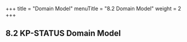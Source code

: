 +++
title = "Domain Model"
menuTitle = "8.2 Domain Model"
weight = 2
+++

## 8.2 KP-STATUS Domain Model
